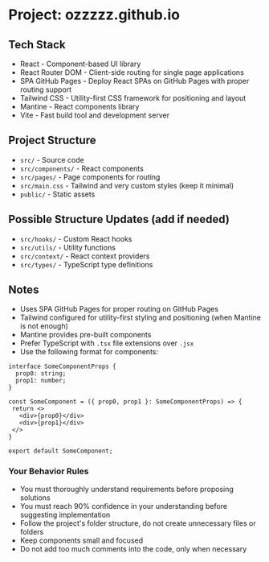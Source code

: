 # Project: ozzzzz.github.io

## Tech Stack
- React - Component-based UI library
- React Router DOM - Client-side routing for single page applications
- SPA GitHub Pages - Deploy React SPAs on GitHub Pages with proper routing support
- Tailwind CSS - Utility-first CSS framework for positioning and layout
- Mantine - React components library
- Vite - Fast build tool and development server

## Project Structure
- `src/` - Source code
- `src/components/` - React components
- `src/pages/` - Page components for routing
- `src/main.css` - Tailwind and very custom styles (keep it minimal)
- `public/` - Static assets

## Possible Structure Updates (add if needed)
- `src/hooks/` - Custom React hooks
- `src/utils/` - Utility functions
- `src/context/` - React context providers
- `src/types/` - TypeScript type definitions

## Notes
- Uses SPA GitHub Pages for proper routing on GitHub Pages
- Tailwind configured for utility-first styling and positioning (when Mantine is not enough)
- Mantine provides pre-built components
- Prefer TypeScript with `.tsx` file extensions over `.jsx`
- Use the following format for components:

```tsx
interface SomeComponentProps {
  prop0: string;
  prop1: number;
}

const SomeComponent = ({ prop0, prop1 }: SomeComponentProps) => {
 return <>
   <div>{prop0}</div>
   <div>{prop1}</div>
 </>
}

export default SomeComponent;
```

### Your Behavior Rules
- You must thoroughly understand requirements before proposing solutions
- You must reach 90% confidence in your understanding before suggesting implementation
- Follow the project's folder structure, do not create unnecessary files or folders
- Keep components small and focused
- Do not add too much comments into the code, only when necessary